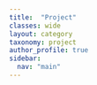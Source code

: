 ```yaml
---
title:  "Project"
classes: wide
layout: category
taxonomy: project
author_profile: true
sidebar:
  nav: "main"
---
```


